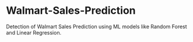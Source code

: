 # Walmart-Sales-Prediction


Detection of Walmart Sales Prediction using ML models like Random Forest and Linear Regression.
